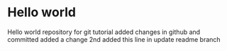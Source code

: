 # Hello world
Hello world repository for git tutorial
added changes in github and committed
added a change 2nd 
added this line in update readme branch
